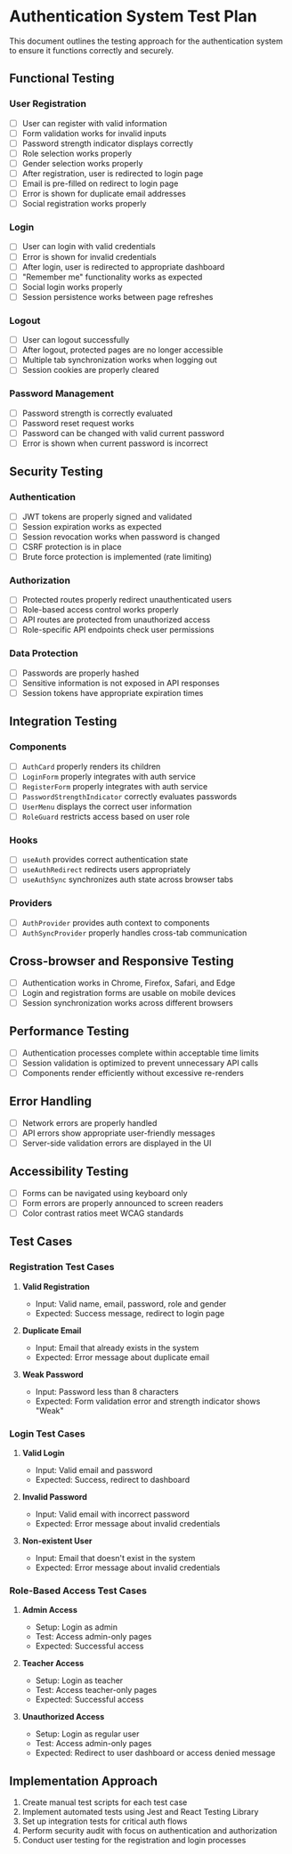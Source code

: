 # Authentication System Test Plan

This document outlines the testing approach for the authentication system to ensure it functions correctly and securely.

## Functional Testing

### User Registration

- [ ] User can register with valid information
- [ ] Form validation works for invalid inputs
- [ ] Password strength indicator displays correctly
- [ ] Role selection works properly
- [ ] Gender selection works properly
- [ ] After registration, user is redirected to login page
- [ ] Email is pre-filled on redirect to login page
- [ ] Error is shown for duplicate email addresses
- [ ] Social registration works properly

### Login

- [ ] User can login with valid credentials
- [ ] Error is shown for invalid credentials
- [ ] After login, user is redirected to appropriate dashboard
- [ ] "Remember me" functionality works as expected
- [ ] Social login works properly
- [ ] Session persistence works between page refreshes

### Logout

- [ ] User can logout successfully
- [ ] After logout, protected pages are no longer accessible
- [ ] Multiple tab synchronization works when logging out
- [ ] Session cookies are properly cleared

### Password Management

- [ ] Password strength is correctly evaluated
- [ ] Password reset request works
- [ ] Password can be changed with valid current password
- [ ] Error is shown when current password is incorrect

## Security Testing

### Authentication

- [ ] JWT tokens are properly signed and validated
- [ ] Session expiration works as expected
- [ ] Session revocation works when password is changed
- [ ] CSRF protection is in place
- [ ] Brute force protection is implemented (rate limiting)

### Authorization

- [ ] Protected routes properly redirect unauthenticated users
- [ ] Role-based access control works properly
- [ ] API routes are protected from unauthorized access
- [ ] Role-specific API endpoints check user permissions

### Data Protection

- [ ] Passwords are properly hashed
- [ ] Sensitive information is not exposed in API responses
- [ ] Session tokens have appropriate expiration times

## Integration Testing

### Components

- [ ] `AuthCard` properly renders its children
- [ ] `LoginForm` properly integrates with auth service
- [ ] `RegisterForm` properly integrates with auth service
- [ ] `PasswordStrengthIndicator` correctly evaluates passwords
- [ ] `UserMenu` displays the correct user information
- [ ] `RoleGuard` restricts access based on user role

### Hooks

- [ ] `useAuth` provides correct authentication state
- [ ] `useAuthRedirect` redirects users appropriately
- [ ] `useAuthSync` synchronizes auth state across browser tabs

### Providers

- [ ] `AuthProvider` provides auth context to components
- [ ] `AuthSyncProvider` properly handles cross-tab communication

## Cross-browser and Responsive Testing

- [ ] Authentication works in Chrome, Firefox, Safari, and Edge
- [ ] Login and registration forms are usable on mobile devices
- [ ] Session synchronization works across different browsers

## Performance Testing

- [ ] Authentication processes complete within acceptable time limits
- [ ] Session validation is optimized to prevent unnecessary API calls
- [ ] Components render efficiently without excessive re-renders

## Error Handling

- [ ] Network errors are properly handled
- [ ] API errors show appropriate user-friendly messages
- [ ] Server-side validation errors are displayed in the UI

## Accessibility Testing

- [ ] Forms can be navigated using keyboard only
- [ ] Form errors are properly announced to screen readers
- [ ] Color contrast ratios meet WCAG standards

## Test Cases

### Registration Test Cases

1. **Valid Registration**
   - Input: Valid name, email, password, role and gender
   - Expected: Success message, redirect to login page

2. **Duplicate Email**
   - Input: Email that already exists in the system
   - Expected: Error message about duplicate email

3. **Weak Password**
   - Input: Password less than 8 characters
   - Expected: Form validation error and strength indicator shows "Weak"

### Login Test Cases

1. **Valid Login**
   - Input: Valid email and password
   - Expected: Success, redirect to dashboard

2. **Invalid Password**
   - Input: Valid email with incorrect password
   - Expected: Error message about invalid credentials

3. **Non-existent User**
   - Input: Email that doesn't exist in the system
   - Expected: Error message about invalid credentials

### Role-Based Access Test Cases

1. **Admin Access**
   - Setup: Login as admin
   - Test: Access admin-only pages
   - Expected: Successful access

2. **Teacher Access**
   - Setup: Login as teacher
   - Test: Access teacher-only pages
   - Expected: Successful access

3. **Unauthorized Access**
   - Setup: Login as regular user
   - Test: Access admin-only pages
   - Expected: Redirect to user dashboard or access denied message

## Implementation Approach

1. Create manual test scripts for each test case
2. Implement automated tests using Jest and React Testing Library
3. Set up integration tests for critical auth flows
4. Perform security audit with focus on authentication and authorization
5. Conduct user testing for the registration and login processes

